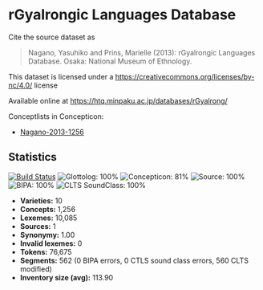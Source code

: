 # rGyalrongic Languages Database

Cite the source dataset as

> Nagano, Yasuhiko and Prins, Marielle (2013): rGyalrongic Languages Database. Osaka: National Museum of Ethnology.

This dataset is licensed under a https://creativecommons.org/licenses/by-nc/4.0/ license

Available online at https://htq.minpaku.ac.jp/databases/rGyalrong/


Conceptlists in Concepticon:
- [Nagano-2013-1256](https://concepticon.clld.org/contributions/Nagano-2013-1256)
## Statistics


[![Build Status](https://travis-ci.org/lexibank/naganorgyalrongic.svg?branch=master)](https://travis-ci.org/lexibank/naganorgyalrongic)
![Glottolog: 100%](https://img.shields.io/badge/Glottolog-100%25-brightgreen.svg "Glottolog: 100%")
![Concepticon: 81%](https://img.shields.io/badge/Concepticon-81%25-yellowgreen.svg "Concepticon: 81%")
![Source: 100%](https://img.shields.io/badge/Source-100%25-brightgreen.svg "Source: 100%")
![BIPA: 100%](https://img.shields.io/badge/BIPA-100%25-brightgreen.svg "BIPA: 100%")
![CLTS SoundClass: 100%](https://img.shields.io/badge/CLTS%20SoundClass-100%25-brightgreen.svg "CLTS SoundClass: 100%")

- **Varieties:** 10
- **Concepts:** 1,256
- **Lexemes:** 10,085
- **Sources:** 1
- **Synonymy:** 1.00
- **Invalid lexemes:** 0
- **Tokens:** 76,675
- **Segments:** 562 (0 BIPA errors, 0 CTLS sound class errors, 560 CLTS modified)
- **Inventory size (avg):** 113.90